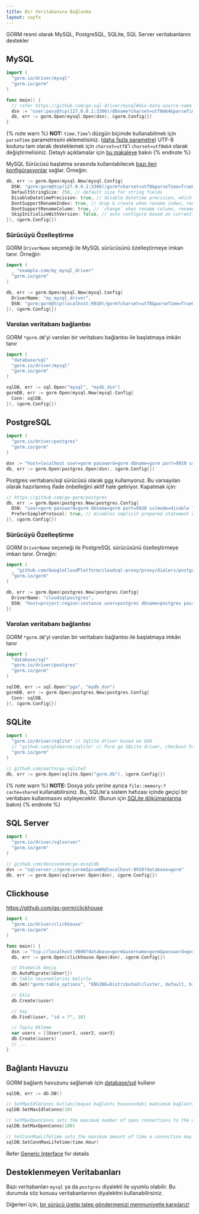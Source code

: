 ```yaml
---
title: Bir Veritabanına Bağlanma
layout: sayfa
---
```


GORM resmi olarak MySQL, PostgreSQL, SQLite, SQL Server veritabanlarını destekler

## MySQL

```go
import (
  "gorm.io/driver/mysql"
  "gorm.io/gorm"
)

func main() {
  // refer https://github.com/go-sql-driver/mysql#dsn-data-source-name for details
  dsn := "user:pass@tcp(127.0.0.1:3306)/dbname?charset=utf8mb4&parseTime=True&loc=Local"
  db, err := gorm.Open(mysql.Open(dsn), &gorm.Config{})
}
```

{% note warn %}
**NOT:** `time.Time`'ı düzgün biçimde kullanabilmek için `parseTime` parametresini eklemelisiniz. ([daha fazla parametre](https://github.com/go-sql-driver/mysql#parameters)) UTF-8 kodunu tam olarak desteklemek için `charset=utf8`'i `charset=utf8mb4` olarak değiştirmelisiniz. Detaylı açıklamalar için [bu makaleye](https://mathiasbynens.be/notes/mysql-utf8mb4) bakın
{% endnote %}

MySQL Sürücüsü başlatma sırasında kullanılabilecek [bazı ileri konfigürasyonlar](https://github.com/go-gorm/mysql) sağlar. Örneğin:

```go
db, err := gorm.Open(mysql.New(mysql.Config{
  DSN: "gorm:gorm@tcp(127.0.0.1:3306)/gorm?charset=utf8&parseTime=True&loc=Local", // data source name
  DefaultStringSize: 256, // default size for string fields
  DisableDatetimePrecision: true, // disable datetime precision, which not supported before MySQL 5.6
  DontSupportRenameIndex: true, // drop & create when rename index, rename index not supported before MySQL 5.7, MariaDB
  DontSupportRenameColumn: true, // `change` when rename column, rename column not supported before MySQL 8, MariaDB
  SkipInitializeWithVersion: false, // auto configure based on currently MySQL version
}), &gorm.Config{})
```

### Sürücüyü Özelleştirme

GORM `DriverName` seçeneği ile MySQL sürücüsünü özelleştirmeye imkan tanır. Örneğin:

```go
import (
  _ "example.com/my_mysql_driver"
  "gorm.io/gorm"
)

db, err := gorm.Open(mysql.New(mysql.Config{
  DriverName: "my_mysql_driver",
  DSN: "gorm:gorm@tcp(localhost:9910)/gorm?charset=utf8&parseTime=True&loc=Local", // data source name, refer https://github.com/go-sql-driver/mysql#dsn-data-source-name
}), &gorm.Config{})
```

### Varolan veritabanı bağlantısı

GORM `*gorm.DB`'yi varolan bir veritabanı bağlantısı ile başlatmaya imkân tanır

```go
import (
  "database/sql"
  "gorm.io/driver/mysql"
  "gorm.io/gorm"
)

sqlDB, err := sql.Open("mysql", "mydb_dsn")
gormDB, err := gorm.Open(mysql.New(mysql.Config{
  Conn: sqlDB,
}), &gorm.Config{})
```

## PostgreSQL

```go
import (
  "gorm.io/driver/postgres"
  "gorm.io/gorm"
)

dsn := "host=localhost user=gorm password=gorm dbname=gorm port=9920 sslmode=disable TimeZone=Asia/Shanghai"
db, err := gorm.Open(postgres.Open(dsn), &gorm.Config{})
```

Postgres veritabanı/sql sürücüsü olarak [pgx](https://github.com/jackc/pgx) kullanıyoruz. Bu varsayılan olarak hazırlanmış ifade önbelleğini aktif hale getiriyor. Kapatmak için:

```go
// https://github.com/go-gorm/postgres
db, err := gorm.Open(postgres.New(postgres.Config{
  DSN: "user=gorm password=gorm dbname=gorm port=9920 sslmode=disable TimeZone=Asia/Shanghai",
  PreferSimpleProtocol: true, // disables implicit prepared statement usage
}), &gorm.Config{})
```

### Sürücüyü Özelleştirme

GORM `DriverName` seçeneği ile PostgreSQL sürücüsünü özelleştirmeye imkan tanır. Örneğin:

```go
import (
  _ "github.com/GoogleCloudPlatform/cloudsql-proxy/proxy/dialers/postgres"
  "gorm.io/gorm"
)

db, err := gorm.Open(postgres.New(postgres.Config{
  DriverName: "cloudsqlpostgres",
  DSN: "host=project:region:instance user=postgres dbname=postgres password=password sslmode=disable",
})
```

### Varolan veritabanı bağlantısı

GORM `*gorm.DB`'yi varolan bir veritabanı bağlantısı ile başlatmaya imkân tanır

```go
import (
  "database/sql"
  "gorm.io/driver/postgres"
  "gorm.io/gorm"
)

sqlDB, err := sql.Open("pgx", "mydb_dsn")
gormDB, err := gorm.Open(postgres.New(postgres.Config{
  Conn: sqlDB,
}), &gorm.Config{})
```

## SQLite

```go
import (
  "gorm.io/driver/sqlite" // Sqlite driver based on GGO
  // "github.com/glebarez/sqlite" // Pure go SQLite driver, checkout https://github.com/glebarez/sqlite for details
  "gorm.io/gorm"
)

// github.com/mattn/go-sqlite3
db, err := gorm.Open(sqlite.Open("gorm.db"), &gorm.Config{})
```

{% note warn %}
**NOTE:** Dosya yolu yerine ayrıca `file::memory:?cache=shared` kullanabilirsiniz. Bu, SQLite'a sistem hafızası içinde geçiçi bir veritabanı kullanmasını söyleyecektir. (Bunun için [SQLite dökümanlarına](https://www.sqlite.org/inmemorydb.html) bakın)
{% endnote %}

## SQL Server

```go
import (
  "gorm.io/driver/sqlserver"
  "gorm.io/gorm"
)

// github.com/denisenkom/go-mssqldb
dsn := "sqlserver://gorm:LoremIpsum86@localhost:9930?database=gorm"
db, err := gorm.Open(sqlserver.Open(dsn), &gorm.Config{})
```

## Clickhouse

https://github.com/go-gorm/clickhouse

```go
import (
  "gorm.io/driver/clickhouse"
  "gorm.io/gorm"
)

func main() {
  dsn := "tcp://localhost:9000?database=gorm&username=gorm&password=gorm&read_timeout=10&write_timeout=20"
  db, err := gorm.Open(clickhouse.Open(dsn), &gorm.Config{})

  // Otomatik Geçiş
  db.AutoMigrate(&User{})
  // Tablo seçeneklerini belirle
  db.Set("gorm:table_options", "ENGINE=Distributed(cluster, default, hits)").AutoMigrate(&User{})

  // Ekle
  db.Create(&user)

  // Seç
  db.Find(&user, "id = ?", 10)

  // Toplu Ekleme
  var users = []User{user1, user2, user3}
  db.Create(&users)
  // ...
}
```

## Bağlantı Havuzu

GORM bağlantı havuzunu sağlamak için [database/sql](https://pkg.go.dev/database/sql) kullanır

```go
sqlDB, err := db.DB()

// SetMaxIdleConns kullanılmayan bağlantı havuzundaki maksimum bağlantı sayısını belirler.
sqlDB.SetMaxIdleConns(10)

// SetMaxOpenConns sets the maximum number of open connections to the database.
sqlDB.SetMaxOpenConns(100)

// SetConnMaxLifetime sets the maximum amount of time a connection may be reused.
sqlDB.SetConnMaxLifetime(time.Hour)
```

Refer [Generic Interface](generic_interface.html) for details

## Desteklenmeyen Veritabanları

Bazı veritabanları `mysql` ya da `postgres` diyalekti ile uyumlu olabilir. Bu durumda söz konusu veritabanlarının diyalektini kullanabilirsiniz.

Diğerleri için, [bir sürücü üretip talep göndermenizi memnuniyetle karşılarız!](write_driver.html)
